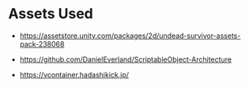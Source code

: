 # Assets Used

- https://assetstore.unity.com/packages/2d/undead-survivor-assets-pack-238068

- https://github.com/DanielEverland/ScriptableObject-Architecture

- https://vcontainer.hadashikick.jp/